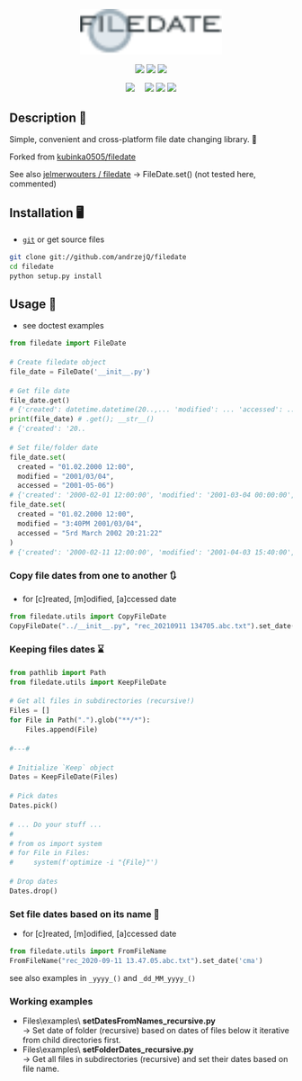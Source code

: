 <p align=center><img src=https://raw.githubusercontent.com/kubinka0505/filedate/master/Documents/Pictures/filedate.svg width=50%></p>

<p align=center>
<a href=http://github.com/andrzejQ/filedate/releases>
<img src=https://img.shields.io/github/v/release/andrzejQ/filedate?style=for-the-badge></a>
<a href=http://github.com/andrzejQ/filedate/commit>
<img src=https://img.shields.io/github/last-commit/andrzejQ/filedate?style=for-the-badge></a>
<a href=http://github.com/andrzejQ/filedate/blob/master/License.txt>
<img src=https://img.shields.io/github/license/andrzejQ/filedate?logo=readthedocs&color=red&logoColor=white&style=for-the-badge></a>
</p>
<p align=center>
<img src=https://img.shields.io/tokei/lines/github/andrzejQ/filedate?style=for-the-badge>　
<img src=https://img.shields.io/github/languages/code-size/andrzejQ/filedate?style=for-the-badge>
<img src=https://img.shields.io/codeclimate/maintainability/andrzejQ/filedate?logo=code-climate&style=for-the-badge>
<img src=https://img.shields.io/codacy/grade/c8aeb5f42a38414da83d4156b546a4d1?logo=codacy&style=for-the-badge>
</p>


## Description 📝

Simple, convenient and cross-platform file date changing library. 📅

Forked from [kubinka0505/filedate](https://github.com/kubinka0505/filedate)

See also  [jelmerwouters / filedate](https://github.com/jelmerwouters/filedate) -> FileDate.set() (not tested here, commented)

## Installation 🖥️

* [`git`](https://github.com/andrzejQ/filedate.git) or get source files

```bash
git clone git://github.com/andrzejQ/filedate
cd filedate
python setup.py install
```
 
## Usage 📝

* see doctest examples

```python
from filedate import FileDate

# Create filedate object
file_date = FileDate('__init__.py')

# Get file date
file_date.get() 
# {'created': datetime.datetime(20..,... 'modified': ... 'accessed': ...}
print(file_date) # .get(); __str__()
# {'created': '20..

# Set file/folder date
file_date.set(
  created = "01.02.2000 12:00",
  modified = "2001/03/04",
  accessed = "2001-05-06")
# {'created': '2000-02-01 12:00:00', 'modified': '2001-03-04 00:00:00', 'accessed': '2001-05-06 00:00:00'}
file_date.set( 
  created = "01.02.2000 12:00", 
  modified = "3:40PM 2001/03/04", 
  accessed = "5rd March 2002 20:21:22"
)
# {'created': '2000-02-11 12:00:00', 'modified': '2001-04-03 15:40:00', 'accessed': '2002-03-05 20:21:22'}
```

### Copy file dates from one to another 🔃

* for [c]reated, [m]odified, [a]ccessed date

```python
from filedate.utils import CopyFileDate
CopyFileDate("../__init__.py", "rec_20210911 134705.abc.txt").set_date('cma')
```

### **Keeping files dates** ⌛
```python
from pathlib import Path
from filedate.utils import KeepFileDate

# Get all files in subdirectories (recursive!)
Files = []
for File in Path(".").glob("**/*"):
	Files.append(File)

#---#

# Initialize `Keep` object
Dates = KeepFileDate(Files)

# Pick dates
Dates.pick()

# ... Do your stuff ...
#
# from os import system
# for File in Files:
#     system(f'optimize -i "{File}"')

# Drop dates
Dates.drop()
```

### **Set file dates based on its name** 📝

* for [c]reated, [m]odified, [a]ccessed date

```python
from filedate.utils import FromFileName
FromFileName("rec_2020-09-11 13.47.05.abc.txt").set_date('cma')
```
see also examples in `_yyyy_()` and `_dd_MM_yyyy_()`

### Working examples

* Files\examples\ **setDatesFromNames_recursive.py**  
  -> Set date of folder (recursive) based on dates of files below it iterative from child directories first.
* Files\examples\ **setFolderDates_recursive.py**  
  -> Get all files in subdirectories (recursive) and set their dates based on file name.